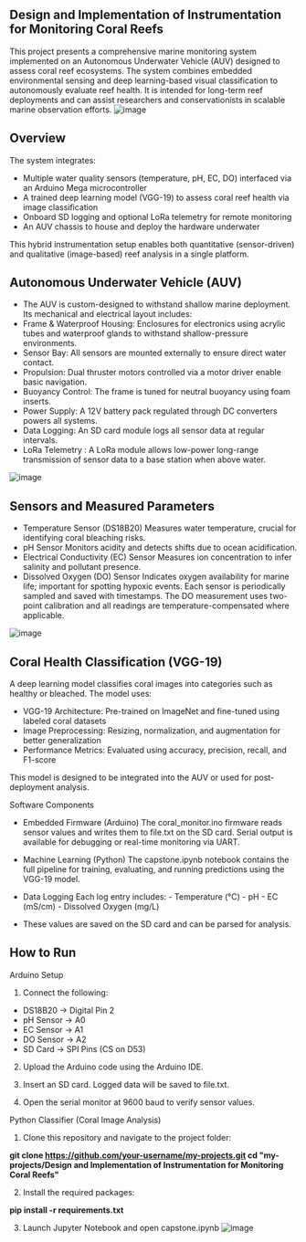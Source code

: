 ## Design and Implementation of Instrumentation for Monitoring Coral Reefs
This project presents a comprehensive marine monitoring system implemented on an Autonomous Underwater Vehicle (AUV) designed to assess coral reef ecosystems. The system combines embedded environmental sensing and deep learning-based visual classification to autonomously evaluate reef health. It is intended for long-term reef deployments and can assist researchers and conservationists in scalable marine observation efforts.
![image](https://github.com/user-attachments/assets/96ed3d31-a6b2-4183-9158-1f387e98fcef)


## Overview
The system integrates:
  - Multiple water quality sensors (temperature, pH, EC, DO) interfaced via an Arduino Mega microcontroller
  - A trained deep learning model (VGG-19) to assess coral reef health via image classification
  - Onboard SD logging and optional LoRa telemetry for remote monitoring
  - An AUV chassis to house and deploy the hardware underwater

This hybrid instrumentation setup enables both quantitative (sensor-driven) and qualitative (image-based) reef analysis in a single platform.


## Autonomous Underwater Vehicle (AUV)
  - The AUV is custom-designed to withstand shallow marine deployment. Its mechanical and electrical layout includes:
  - Frame & Waterproof Housing: Enclosures for electronics using acrylic tubes and waterproof glands to withstand shallow-pressure environments.
  - Sensor Bay: All sensors are mounted externally to ensure direct water contact.
  - Propulsion: Dual thruster motors controlled via a motor driver enable basic navigation.
  - Buoyancy Control: The frame is tuned for neutral buoyancy using foam inserts.
  - Power Supply: A 12V battery pack regulated through DC converters powers all systems.
  - Data Logging: An SD card module logs all sensor data at regular intervals.
  -  LoRa Telemetry : A LoRa module allows low-power long-range transmission of sensor data to a base station when above water.

![image](https://github.com/user-attachments/assets/8b0ef004-06f5-44e4-8712-47ebffff0388)


## Sensors and Measured Parameters
  - Temperature Sensor (DS18B20)
      Measures water temperature, crucial for identifying coral bleaching risks.
  - pH Sensor
      Monitors acidity and detects shifts due to ocean acidification.
  - Electrical Conductivity (EC) Sensor
      Measures ion concentration to infer salinity and pollutant presence.
  - Dissolved Oxygen (DO) Sensor
      Indicates oxygen availability for marine life; important for spotting hypoxic events.
Each sensor is periodically sampled and saved with timestamps. The DO measurement uses two-point calibration and all readings are temperature-compensated where applicable.

![image](https://github.com/user-attachments/assets/29e59b3c-8f2a-4daf-bcdf-087c2272ddc7)


## Coral Health Classification (VGG-19)
A deep learning model classifies coral images into categories such as healthy or bleached. The model uses:
  - VGG-19 Architecture: Pre-trained on ImageNet and fine-tuned using labeled coral datasets
  - Image Preprocessing: Resizing, normalization, and augmentation for better generalization
  - Performance Metrics: Evaluated using accuracy, precision, recall, and F1-score

This model is designed to be integrated into the AUV or used for post-deployment analysis.

Software Components
  -  Embedded Firmware (Arduino)
        The coral_monitor.ino firmware reads sensor values and writes them to file.txt on the SD card. Serial output is available for debugging or real-time monitoring via UART.
  -  Machine Learning (Python)
        The capstone.ipynb notebook contains the full pipeline for training, evaluating, and running predictions using the VGG-19 model.
  - Data Logging
        Each log entry includes:
        -  Temperature (°C)
        - pH
        - EC (mS/cm)
        - Dissolved Oxygen (mg/L)

  - These values are saved on the SD card and can be parsed for analysis.

## How to Run
Arduino Setup
1. Connect the following:
  - DS18B20 → Digital Pin 2
  - pH Sensor → A0
  - EC Sensor → A1
  - DO Sensor → A2
  - SD Card → SPI Pins (CS on D53)

2. Upload the Arduino code using the Arduino IDE.

3. Insert an SD card. Logged data will be saved to file.txt.

3. Open the serial monitor at 9600 baud to verify sensor values.

Python Classifier (Coral Image Analysis)
1. Clone this repository and navigate to the project folder:

**git clone https://github.com/your-username/my-projects.git
cd "my-projects/Design and Implementation of Instrumentation for Monitoring Coral Reefs"**

2. Install the required packages:

**pip install -r requirements.txt**

3. Launch Jupyter Notebook and open capstone.ipynb
![image](https://github.com/user-attachments/assets/e1fba970-af8d-4837-afad-6ec55ae8236f)
